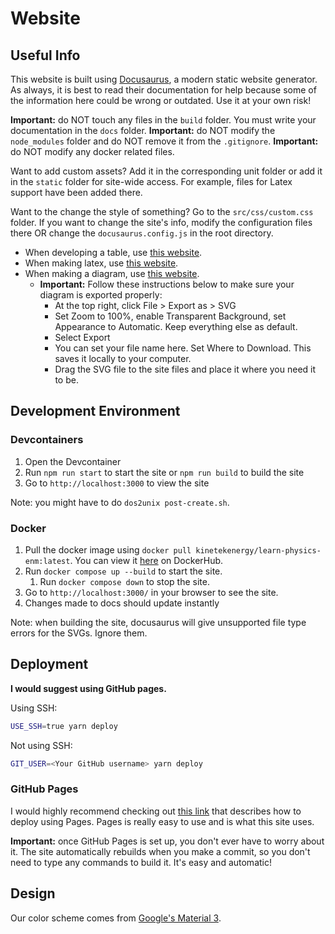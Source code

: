# Website

## Useful Info

This website is built using [Docusaurus](https://docusaurus.io/), a modern static website generator. As always, it is best to read their documentation for help because some of the information here could be wrong or outdated. Use it at your own risk!

**Important:** do NOT touch any files in the `build` folder. You must write your documentation in the `docs` folder.
**Important:** do NOT modify the `node_modules` folder and do NOT remove it from the `.gitignore`.
**Important:** do NOT modify any docker related files.

Want to add custom assets? Add it in the corresponding unit folder or add it in the `static` folder for site-wide access. For example, files for Latex support have been added there.

Want to the change the style of something? Go to the `src/css/custom.css` folder. If you want to change the site's info, modify the configuration files there OR change the `docusaurus.config.js` in the root directory.

- When developing a table, use [this website](https://www.tablesgenerator.com/markdown_tables).
- When making latex, use [this website](https://latexeditor.lagrida.com/).
- When making a diagram, use [this website](https://drive.google.com/file/d/1L6r8jAqQatDtlMlTHIBmHaUcrfzt4tAQ/view?usp=sharing).
  - **Important:** Follow these instructions below to make sure your diagram is exported properly:
    - At the top right, click File > Export as > SVG
    - Set Zoom to 100%, enable Transparent Background, set Appearance to Automatic. Keep everything else as default.
    - Select Export
    - You can set your file name here. Set Where to Download. This saves it locally to your computer.
    - Drag the SVG file to the site files and place it where you need it to be.

## Development Environment

### Devcontainers

1. Open the Devcontainer
2. Run `npm run start` to start the site or `npm run build` to build the site
3. Go to `http://localhost:3000` to view the site

Note: you might have to do `dos2unix post-create.sh`.

### Docker

1. Pull the docker image using `docker pull kinetekenergy/learn-physics-enm:latest`. You can view it [here](https://hub.docker.com/repository/docker/kinetekenergy/learn-physics-enm/general) on DockerHub.
2. Run `docker compose up --build` to start the site.
   1. Run `docker compose down` to stop the site.
3. Go to `http://localhost:3000/` in your browser to see the site.
4. Changes made to docs should update instantly

Note: when building the site, docusaurus will give unsupported file type errors for the SVGs. Ignore them.

## Deployment

**I would suggest using GitHub pages.**

Using SSH:

```bash
USE_SSH=true yarn deploy
```

Not using SSH:

```bash
GIT_USER=<Your GitHub username> yarn deploy
```

### GitHub Pages

I would highly recommend checking out [this link](https://docusaurus.io/docs/deployment#deploying-to-github-pages) that describes how to deploy using Pages. Pages is really easy to use and is what this site uses.

**Important:** once GitHub Pages is set up, you don't ever have to worry about it. The site automatically rebuilds when you make a commit, so you don't need to type any commands to build it. It's easy and automatic!

## Design

Our color scheme comes from [Google's Material 3](https://m3.material.io/styles/color/static/baseline).


